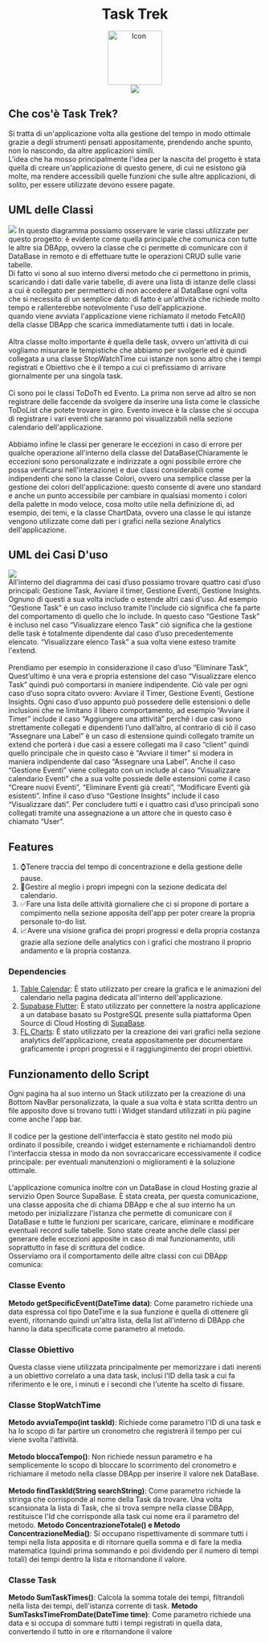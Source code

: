 <h1 align="center" style="font-size:28px; line-height:1"><b>Task Trek</b></h1>

<div align="center">
    <img alt="Icon" src="Docimg/HomeIcon.png" width="108px">
</div>


<div align="center">
    <img src="Docimg/Copertina.png"/>
</div>

## Che cos'è Task Trek?
Si tratta di un'applicazione volta alla gestione del tempo in modo ottimale
grazie a degli strumenti pensati appositamente, prendendo anche spunto, non lo
nascondo, da altre applicazioni simili. <br>
L'idea che ha mosso principalmente l'idea per la nascita del progetto è stata quella
di creare un'applicazione di questo genere, di cui ne esistono già molte, ma rendere
accessibili quelle funzioni che sulle altre applicazioni, di solito, per essere
utilizzate devono essere pagate. 
## UML delle Classi
<img src="Docimg/DiagrammadelleClassi.jpg">
In questo diagramma possiamo osservare le varie classi utilizzate per questo progetto:
è evidente come quella principale che comunica con tutte le altre sia DBApp, ovvero la classe
che ci permette di comunicare con il DataBase in remoto e di effettuare tutte le operazioni 
CRUD sulle varie tabelle. <br>
Di fatto vi sono al suo interno diversi metodo che ci permettono in primis, scaricando i dati dalle
varie tabelle, di avere una lista di istanze delle classi a cui è collegato per permetterci di non accedere
al DataBase ogni volta che si necessita di un semplice dato: di fatto è un'attività che richiede molto tempo
e rallenterebbe notevolmente l'uso dell'applicazione.<br>
quando viene avviata l'applicazione viene richiamato il metodo FetcAll() della classe DBApp che scarica 
immediatamente tutti i dati in locale. <br><br>
Altra classe molto importante è quella delle task, ovvero un'attività di cui vogliamo misurare le tempistiche
che abbiamo per svolgerle ed è quindi collegata a una classe StopWatchTime cui istanze non sono altro che i tempi
registrati e Obiettivo che è il tempo a cui ci prefissiamo di arrivare giornalmente per una singola task. <br><br>
Ci sono poi le classi ToDoTh ed Evento. La prima non serve ad altro se non registrare delle faccende da svolgere da 
inserire una lista come le classiche ToDoList che potete trovare in giro. Evento invece è la classe che si occupa di
registrare i vari eventi che saranno poi visualizzabili nella sezione calendario dell'applicazione.<br><br>
Abbiamo infine le classi per generare le eccezioni in caso di errore per qualche operazione all'interno della classe del
DataBase(Chiaramente le eccezioni sono personalizzate e indirizzate a ogni possibile errore che possa verificarsi nell'interazione)
e due classi considerabili come indipendenti che sono la classe Colori, ovvero una semplice classe per la gestione dei colori dell'applicazione: questo consente di avere uno standard e
anche un punto accessibile per cambiare in qualsiasi momento i colori della palette in modo veloce, cosa molto utile nella definizione
di, ad esempio, dei temi, e la classe ChartData, ovvero una classe le qui istanze vengono utilizzate come dati per i grafici nella sezione
Analytics dell'applicazione.

## UML dei Casi D'uso
<img src="Docimg/DiagrammaDeiCasiDuso.jpg"><br>
All’interno del diagramma dei casi d’uso possiamo trovare quattro casi d’uso principali: Gestione Task, Avviare il timer, Gestione Eventi, Gestione Insights. 
Ognuno di questi a sua volta include o estende altri casi d'uso. Ad esempio “Gestione Task” è un caso incluso tramite l'include ciò significa che fa parte del 
comportamento di quello che lo include. In questo caso “Gestione Task” è incluso nel caso “Visualizzare elenco Task” ciò significa che la gestione 
delle task è totalmente dipendente dal caso d’uso precedentemente elencato. “Visualizzare elenco Task” a sua volta viene esteso tramite l'extend. <br><br>
Prendiamo per esempio in considerazione il caso d’uso “Eliminare Task”, Quest’ultimo è una vera e propria estensione del caso “Visualizzare elenco 
Task” quindi può comportarsi in maniere indipendente. Ciò vale per ogni caso d’uso sopra citato ovvero: Avviare il Timer, Gestione Eventi, Gestione 
Insights. Ogni caso d’uso appunto può possedere delle estensioni o delle inclusioni che ne limitano il libero comportamento, ad esempio “Avviare il 
Timer” include il caso “Aggiungere una attività” perché i due casi sono strettamente collegati e dipendenti l’uno dall’altro, al contrario di ciò il 
caso “Assegnare una Label” è un caso di estensione quindi collegato tramite un extend che porterà i due casi a essere collegati ma il caso “client” 
quindi quello principale che in questo caso è “Avviare il timer” si modera in maniera indipendente dal caso “Assegnare una Label”. Anche il caso “Gestione 
Eventi” viene collegato con un include al caso “Visualizzare calendario Eventi” che a sua volte possiede delle estensioni come il caso “Creare nuovi 
Eventi”, “Eliminare Eventi già creati”, “Modificare Eventi già esistenti”. Infine il caso d’uso “Gestione Insights” include il caso “Visualizzare dati”. 
Per concludere tutti e i quattro casi d’uso principali sono collegati tramite una assegnazione a un attore che in questo caso è chiamato “User”.
## Features
1. ⌚Tenere traccia del tempo di concentrazione e della gestione delle pause.
2. 📅Gestire al meglio i propri impegni con la sezione dedicata del calendario.
3. ✅Fare una lista delle attività giornaliere che ci si propone di portare a compimento nella
sezione apposita dell'app per poter creare la propria personale to-do list.
4. 📈Avere una visione grafica dei propri progressi e della propria costanza grazie alla sezione
delle analytics con i grafici che mostrano il proprio andamento e la propria costanza.
### Dependencies
1. [Table Calendar](https://pub.dev/packages/table_calendar): È stato utilizzato per
creare la grafica e le animazioni del calendario nella pagina dedicata all'interno dell'applicazione.
2. [Supabase Flutter](https://pub.dev/packages/supabase_flutter): È stato
utilizzato per connettere la nostra applicazione a un database basato
su PostgreSQL presente sulla piattaforma Open Source di Cloud Hosting 
di [SupaBase](https://supabase.com/).
3. [FL Charts](https://pub.dev/packages/fl_chart): È stato utilizzato per la 
creazione dei vari grafici nella sezione analytics dell'applicazione, creata appositamente per documentare graficamente 
i propri progressi e il raggiungimento dei propri obiettivi.

## Funzionamento dello Script
Ogni pagina ha al suo interno un Stack utilizzato per la creazione di una Bottom NavBar personalizzata,
la quale a sua volta è stata scritta dentro un file apposito dove si trovano tutti i Widget standard utilizzati
in più pagine come anche l'app bar. <br> <br>
Il codice per la gestione dell'interfaccia è stato gestito nel modo più ordinato il possibile, creando i widget 
esternamente e richiamandoli dentro l'interfaccia stessa in modo da non sovraccaricare eccessivamente il codice 
principale: per eventuali manutenzioni o miglioramenti è la soluzione ottimale. <br> <br>
L'applicazione comunica inoltre con un DataBase in cloud Hosting grazie al servizio Open Source SupaBase. È stata
creata, per questa comunicazione, una classe apposita che di chiama DBApp e che al suo interno ha un metodo per 
inizializzare l'istanza che permette di comunicare con il DataBase e tutte le funzioni per scaricare, caricare, 
eliminare e modificare eventuali record sulle tabelle. Sono state create anche delle classi per generare delle
eccezioni apposite in caso di mal funzionamento, utili soprattutto in fase di scrittura del codice.<br>
Osserviamo ora il comportamento delle altre classi con cui DBApp comunica:
### Classe Evento
**Metodo getSpecificEvent(DateTime data)**:
Come parametro richiede una data espressa col tipo DateTime e la sua funzione è quella di ottenere gli eventi, ritornando
quindi un'altra lista, della list all'interno di DBApp che hanno la data specificata come parametro al metodo.
### Classe Obiettivo
Questa classe viene utilizzata principalmente per memorizzare i dati inerenti a un obiettivo correlato a una data
task, inclusi l'ID della task a cui fa riferimento e le ore, i minuti e i secondi che l'utente ha scelto di fissare.
### Classe StopWatchTime
**Metodo avviaTempo(int taskId)**:
Richiede come parametro l'ID di una task e ha lo scopo di far partire un cronometro che registrerà il tempo per cui
viene svolta l'attività. <br> <br>
**Metodo bloccaTempo()**:
Non richiede nessun parametro e ha semplicemente lo scopo di bloccare lo scorrimento del cronometro e richiamare il metodo
nella classe DBApp per inserire il valore nek DataBase. <br><br>
**Metodo findTaskId(String searchString)**: 
Come parametro richiede la stringa che corrisponde al nome della Task da trovare. Una volta scansionata la lista di Task, che
si trova sempre nella classe DBApp, restituisce l'Id che corrisponde alla task cui nome era il parametro del metodo.
**Metodo ConcentrazioneTotale() e Metodo ConcentrazioneMedia()**:
Si occupano rispettivamente di sommare tutti i tempi nella lista apposita e di ritornare quella somma e di fare la media matematica
(quindi prima sommando e poi dividendo per il numero di tempi totali) dei tempi dentro la lista e ritornandone il valore.
### Classe Task
**Metodo SumTaskTimes()**:
Calcola la somma totale dei tempi, filtrandoli nella lista dei tempi, dell'istanza corrente di task.
**Metodo SumTasksTimeFromDate(DateTime time)**:
Come parametro richiede una data e si occupa di sommare tutti i tempi registrati in quella data, convertendo il tutto in ore
e ritornandone il valore
